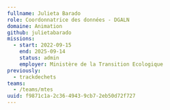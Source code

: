 ```yaml
---
fullname: Julieta Barado
role: Coordonnatrice des données - DGALN
domaine: Animation
github: julietabarado
missions:
  - start: 2022-09-15
    end: 2025-09-14
    status: admin
    employer: Ministère de la Transition Ecologique
previously:
  - trackdechets
teams:
  - /teams/mtes
uuid: f9871c1a-2c36-4943-9cb7-2eb50d72f727
---
```

